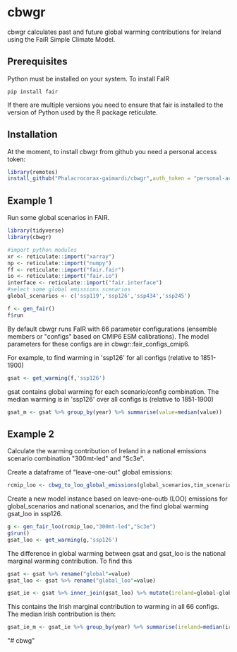 
# cbwgr

<!-- badges: start -->
<!-- badges: end -->

cbwgr calculates past and future global warming contributions for Ireland using the FaiR Simple Climate Model.


## Prerequisites

Python must be installed on your system. To install FaIR
``` 
pip install fair
```
If there are multiple versions you need to ensure that fair is installed to the version of Python used by the R package reticulate. 

## Installation

At the moment, to install cbwgr from github you need a personal access token:

``` r
library(remotes)
install_github("Phalacrocorax-gaimardi/cbwgr",auth_token = "personal-access-token")
```

## Example 1

Run some global scenarios in FAIR. 
``` r
library(tidyverse)
library(cbwgr)

#import python modules
xr <- reticulate::import("xarray")
np <- reticulate::import("numpy")
ff <- reticulate::import("fair.fair")
io <- reticulate::import("fair.io")
interface <- reticulate::import("fair.interface")
#select some global emissions scenarios
global_scenarios <- c('ssp119','ssp126','ssp434','ssp245')

f <- gen_fair()
f$run
```
By default cbwgr runs FaIR with 66 parameter configurations (ensemble members or "configs" based on CMIP6 ESM calibrations). The model parameters for these configs are in cbwgr::fair_configs_cmip6.

For example, to find warming in 'ssp126' for all configs (relative to 1851-1900)
```r
gsat <- get_warming(f,'ssp126')
```
gsat contains global warming for each scenario/config combination. The median warming is
in 'ssp126' over all configs is (relative to 1851-1900)
```r
gsat_m <- gsat %>% group_by(year) %>% summarise(value=median(value))
```
## Example 2
Calculate the warming contribution of Ireland in a national emissions scenario combination  "300mt-led" and "Sc3e".

Create a dataframe of "leave-one-out" global emissions:
```r
rcmip_loo <- cbwg_to_loo_global_emissions(global_scenarios,tim_scenarios,goblin_scenarios)
```
Create a new model instance based on leave-one-outb (LOO) emissions for global_scenarios and national scenarios, and the find global warming gsat_loo in ssp126.
```r
g <- gen_fair_loo(rcmip_loo,"300mt-led","Sc3e")
g$run()
gsat_loo <- get_warming(g,'ssp126')
```
The difference in global warming between gsat and gsat_loo is the national marginal warming contribution. To find this
```r
gsat <- gsat %>% rename("global"=value)
gsat_loo <- gsat %>% rename("global_loo"=value)

gsat_ie <- gsat %>% inner_join(gsat_loo) %>% mutate(ireland=global-global_loo)
```
This contains the Irish marginal contribution to warming in all 66 configs. The median Irish contribution is then:
```r
gsat_ie_m <- gsat_ie %>% group_by(year) %>% summarise(ireland=median(ireland))
```

"# cbwg" 
